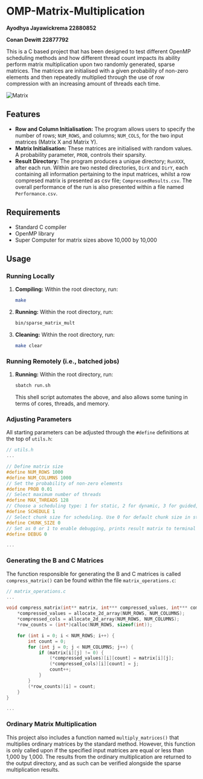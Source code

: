 # OMP-Matrix-Multiplication

**Ayodhya Jayawickrema 22880852**

**Conan Dewitt 22877792**

This is a C based project that has been designed to test different OpenMP scheduling methods and how different thread count impacts its ability perform matrix multiplication upon two randomly generated, sparse matrices. The matrices are initialised with a given probability of non-zero elements and then repeatedly multiplied through the use of row compression with an increasing amount of threads each time.

![Matrix](https://upload.wikimedia.org/wikipedia/commons/thumb/1/18/Matrix_multiplication_qtl1.svg/2880px-Matrix_multiplication_qtl1.svg.png)

## Features
- **Row and Column Initialisation:** The program allows users to specify the number of rows; `NUM_ROWS`, and columns; `NUM_COLS`, for the two input matrices (Matrix X and Matrix Y).
- **Matrix Initialisation:** These matrices are initialised with random values. A probability parameter, `PROB`, controls their sparsity.
- **Result Directory:** The program produces a unique directory; `RunXXX`, after each run. Within are two nested directories, `DirX` and `DirY`, each containing all information pertaining to the input matrices, whilst a row compresed matrix is presented as csv file; `CompressedResults.csv`. The overall performance of the run is also presented within a file named `Performance.csv`. 

## Requirements
- Standard C compiler
- OpenMP library
- Super Computer for matrix sizes above 10,000 by 10,000

## Usage
### Running Locally
1. **Compiling:** Within the root directory, run:
   ```sh
   make
   ```
2. **Running:** Within the root directory, run:
   ```sh
   bin/sparse_matrix_mult
   ```
3. **Cleaning:** Within the root directory, run:
   ```sh
   make clear
   ```

### Running Remotely (i.e., batched jobs)
1. **Running:** Within the root directory, run:
   ```sh
   sbatch run.sh
   ```
   This shell script automates the above, and also allows some tuning in terms of cores, threads, and memory.

### Adjusting Parameters
All starting parameters can be adjusted through the `#define` definitions at the top of `utils.h`:
```c
// utils.h
...

// Define matrix size
#define NUM_ROWS 1000
#define NUM_COLUMNS 1000
// Set the probability of non-zero elements
#define PROB 0.01
// Select maximum number of threads
#define MAX_THREADS 128
// Choose a scheduling type: 1 for static, 2 for dynamic, 3 for guided, 4 for auto
#define SCHEDULE 1
// Select chunk size for scheduling. Use 0 for default chunk size in static, dynamic, and guided schedules (ignored in auto)
#define CHUNK_SIZE 0
// Set as 0 or 1 to enable debugging, prints result matrix to terminal
#define DEBUG 0

...
```

### Generating the B and C Matrices
The function responsible for generating the B and C matrices is called `compress_matrix()` can be found within the file `matrix_operations.c`:
```c
// matrix_operations.c
...

void compress_matrix(int** matrix, int*** compressed_values, int*** compressed_cols, int** row_counts) {
    *compressed_values = allocate_2d_array(NUM_ROWS, NUM_COLUMNS);
    *compressed_cols = allocate_2d_array(NUM_ROWS, NUM_COLUMNS);
    *row_counts = (int*)calloc(NUM_ROWS, sizeof(int));

    for (int i = 0; i < NUM_ROWS; i++) {
        int count = 0;
        for (int j = 0; j < NUM_COLUMNS; j++) {
            if (matrix[i][j] != 0) {
                (*compressed_values)[i][count] = matrix[i][j];
                (*compressed_cols)[i][count] = j;
                count++;
            }
        }
        (*row_counts)[i] = count;
    }
}

...
```

### Ordinary Matrix Multiplication
This project also includes a function named `multiply_matrices()` that multiplies ordinary matrices by the standard method. However, this function is only called upon if the specified input matrices are equal or less than 1,000 by 1,000. The results from the ordinary multiplication are returned to the output directory, and as such can be verified alongside the sparse multiplication results.
